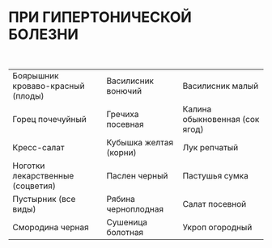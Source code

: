 # ПРИ ГИПЕРТОНИЧЕСКОЙ БОЛЕЗНИ

 

|                                   |                        |                                |
|-----------------------------------|------------------------|--------------------------------|
| Боярышник кроваво-красный (плоды) | Василисник вонючий     | Василисник малый               |
| Горец почечуйный                  | Гречиха посевная       | Калина обыкновенная (сок ягод) |
| Кресс-салат                       | Кубышка желтая (корни) | Лук репчатый                   |
| Ноготки лекарственные (соцветия)  | Паслен черный          | Пастушья сумка                 |
| Пустырник (все виды)              | Рябина черноплодная    | Салат посевной                 |
| Смородина черная                  | Сушеница болотная      | Укроп огородный                |
